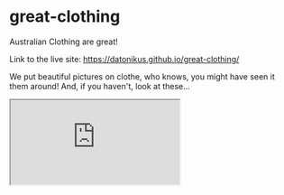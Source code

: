 # great-clothing
Australian Clothing are great! 

Link to the live site: https://datonikus.github.io/great-clothing/

We put beautiful pictures on clothe, who knows, you might have seen it them around! And, if you haven't, look at these...

<iframe src="https://docs.google.com/spreadsheets/d/e/2PACX-1vTODbK6jLl5XLB1O3jYJ_G4EbkJUjGPwFcHLq2WmnWWWVbSs08kjoupBJIIsBIPhdFpTFLyNGXdoJ2W/pubhtml?gid=1010918013&amp;single=true&amp;widget=true&amp;headers=false"></iframe>


